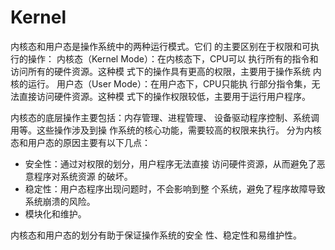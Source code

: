 # Kernel

内核态和用户态是操作系统中的两种运行模式。它们 的主要区别在于权限和可执行的操作： 内核态（Kernel Mode）：在内核态下，CPU可以 执行所有的指令和访问所有的硬件资源。这种模 式下的操作具有更高的权限，主要用于操作系统 内核的运行。 用户态（User Mode）：在用户态下，CPU只能执 行部分指令集，无法直接访问硬件资源。这种模 式下的操作权限较低，主要用于运行用户程序。

内核态的底层操作主要包括：内存管理、进程管理、 设备驱动程序控制、系统调用等。这些操作涉及到操 作系统的核心功能，需要较高的权限来执行。 分为内核态和用户态的原因主要有以下几点： 

- 安全性：通过对权限的划分，用户程序无法直接 访问硬件资源，从而避免了恶意程序对系统资源 的破坏。 
- 稳定性：用户态程序出现问题时，不会影响到整 个系统，避免了程序故障导致系统崩溃的风险。
- 模块化和维护。 

内核态和用户态的划分有助于保证操作系统的安全 性、稳定性和易维护性。
